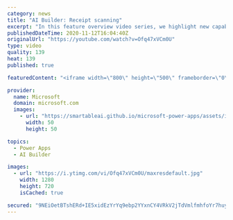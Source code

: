 ```yaml
---
category: news
title: "AI Builder: Receipt scanning"
excerpt: "In this feature overview video series, we highlight new capabilities included in the latest update to AI Builder.  Receipt scanning is a new AI Builder feature that processes receipts to identify and extract information. The AI model identifies receipt data, merchant information, total price, and taxes"
publishedDateTime: 2020-11-12T16:04:40Z
originalUrl: "https://youtube.com/watch?v=Ofq47xVCm0U"
type: video
quality: 139
heat: 139
published: true

featuredContent: "<iframe width=\"800\" height=\"500\" frameborder=\"0\" src=\"https://www.youtube.com/embed/Ofq47xVCm0U\" allow=\"accelerometer; autoplay; encrypted-media; gyroscope; picture-in-picture\" allowfullscreen></iframe>"

provider:
  name: Microsoft
  domain: microsoft.com
  images:
    - url: "https://smartableai.github.io/microsoft-power-apps/assets/images/organizations/microsoft.com-50x50.jpg"
      width: 50
      height: 50

topics:
  - Power Apps
  - AI Builder

images:
  - url: "https://i.ytimg.com/vi/Ofq47xVCm0U/maxresdefault.jpg"
    width: 1280
    height: 720
    isCached: true

secured: "9NEiOetBTshERd+IE5xidEzYrYq9ebp2YYxnCY4VRkV2jTdVmlfmhfoYr7huy6pjNCpYyTMR5SWK7FIStxAl/YYEQTEsUwZWpLfkNvgMneMbUpSoZQfTkuVfNLvELu43ID9GnWTe6xboIQFWqCDyZtykoVidtgLcg+4w6HWuo8hvI7xTBwVg1jNMFl+A4Q1yqA79lS0n+DLlQEESwyCk1hLSiVJYYoKG5L490/2kFkk2xXZLfe5jB2ooyOWX75eTz2IkUfjTSlAUZPkJjkJ1yzCSLmVwHNO/Gnb47AbCQxVOZM7EByxMPS3Tb7pHmi0mOxPnYg8MvaeI9vXOaG1i5PJm5DUAXHv2oN88Ai4NghkU20kMZueTWiVZTRg/ulRhPI6dO0E596Ljf24SwdkjYFarpl8aGcNRAHPBT8gqhbg=;GBUxXuPNSwFgmxpT6ja0HQ=="
---
```


